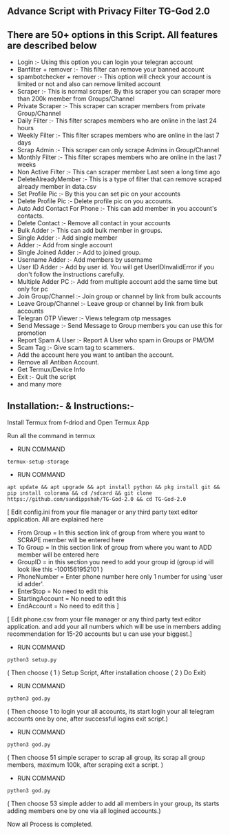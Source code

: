 
## Advance Script with Privacy Filter TG-God 2.0 


 ## There are 50+ options in this Script. All features are described below

- Login :- Using this option you can login your telegran account
- Banfilter + remover :- This filter can remove your banned account
- spambotchecker + remover :- This option will check your account is limited or not and also can remove limited account
- Scraper :- This is normal scraper. By this scraper you can scraper more than 200k member from Groups/Channel
- Private Scraper :- This scraper can scraper members from private Group/Channel
- Daily Filter :- This filter scrapes members who are online in the last 24 hours 
- Weekly Filter :- This filter scrapes members who are online in the last 7 days 
- Scrap Admin :- This scraper can only scrape Admins in Group/Channel
- Monthly Filter :- This filter scrapes members who are online in the last 7 weeks 
- Non Active Filter :- This can scraper member Last seen a long time ago
- DeleteAlreadyMember :- This is a type of filter that can remove scraped already member in data.csv
- Set Profile Pic :- By this you can set pic on your accounts
- Delete Profile Pic :- Delete profile pic on you accounts.
- Auto Add Contact For Phone :- This can add member in you account's contacts.
- Delete Contact :- Remove all contact in your accounts
- Bulk Adder :- This can add bulk member in groups.
- Single Adder :- Add single member
- Adder :- Add from single account
- Single Joined Adder :- Add to joined group.
- Username Adder :- Add members by username
- User ID Adder :- Add by user id. You will get UserIDInvalidError if you don't follow the instructions carefully.
- Multiple Adder PC :- Add from multiple account add the same time but only for pc
- Join Group/Channel :- Join group or channel by link from bulk accounts
- Leave Group/Channel :- Leave group or channel by link from bulk accounts
- Telegran OTP Viewer :- Views telegram otp messages
- Send Message :- Send Message to Group members you can use this for promotion
- Report Spam A User :- Report A User who spam in Groups or PM/DM
- Scam Tag :- Give scam tag to scammers.
- Add the account here you want to antiban the account.
- Remove all Antiban Account.
- Get Termux/Device Info
- Exit :- Quit the script
- and many more

## Installation:- & Instructions:-

Install Termux from f-driod and Open Termux  App 

Run all the command in termux
-  RUN COMMAND
```
termux-setup-storage 
```
- RUN COMMAND
```
apt update && apt upgrade && apt install python && pkg install git && pip install colorama && cd /sdcard && git clone https://github.com/sandippshah/TG-God-2.0 && cd TG-God-2.0 
```
[ Edit config.ini from your file manager or any third party text editor application.
All are explained here
- From Group = In this section link of group from where you want to SCRAPE member will be entered here
- To Group = In this section link of group from where you want to ADD member will be entered here
- GroupID = in this section you need to add your group id (group id will look like this -1001561952101 )
- PhoneNumber = Enter phone number here only 1 number for using 'user id adder'.
- EnterStop = No need to edit this
- StartingAccount = No need to edit this
- EndAccount = No need to edit this ]

[ Edit phone.csv from your file manager or any third party text editor application.
and add your all numbers which will be use in members adding recommendation for 15-20 accounts but u can use your biggest.]
- RUN COMMAND
```
python3 setup.py
```
 ( Then choose ( 1 ) Setup Script, After installation choose ( 2 ) Do Exit)
 - RUN COMMAND
```
python3 god.py
```
 ( Then choose 1 to login your all accounts, its start login your all telegram accounts one by one, after successful logins exit script.)
 - RUN COMMAND
```
python3 god.py
```
 ( Then choose 51 simple scraper to scrap all group, its scrap all group members, maximum 100k, after scraping exit a script. )
 - RUN COMMAND
```
python3 god.py
```
  ( Then choose 53 simple adder to add all members in your group, its starts adding members one by one via all logined accounts.)
  
  
Now all Process is completed.


